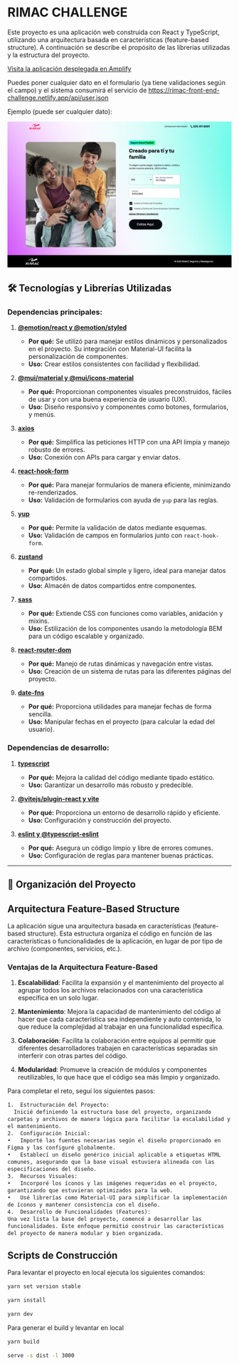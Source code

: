 # RIMAC CHALLENGE

Este proyecto es una aplicación web construida con React y TypeScript, utilizando una arquitectura basada en características (feature-based structure). A continuación se describe el propósito de las librerías utilizadas y la estructura del proyecto.

[Visita la aplicación desplegada en Amplify](https://rimac-challenge.asynclogic.net/)

Puedes poner cualquier dato en el formulario (ya tiene validaciones según el campo) y el sistema consumirá el servicio de https://rimac-front-end-challenge.netlify.app/api/user.json 

Ejemplo (puede ser cualquier dato):

![Ejemplo](public/example.png)

## 🛠️ Tecnologías y Librerías Utilizadas

### Dependencias principales:
1. **[@emotion/react y @emotion/styled](https://emotion.sh/docs/introduction)**
   - **Por qué:** Se utilizó para manejar estilos dinámicos y personalizados en el proyecto. Su integración con Material-UI facilita la personalización de componentes.
   - **Uso:** Crear estilos consistentes con facilidad y flexibilidad.

2. **[@mui/material y @mui/icons-material](https://mui.com/)**
   - **Por qué:** Proporcionan componentes visuales preconstruidos, fáciles de usar y con una buena experiencia de usuario (UX).
   - **Uso:** Diseño responsivo y componentes como botones, formularios, y menús.

3. **[axios](https://axios-http.com/)**
   - **Por qué:** Simplifica las peticiones HTTP con una API limpia y manejo robusto de errores.
   - **Uso:** Conexión con APIs para cargar y enviar datos.

4. **[react-hook-form](https://react-hook-form.com/)**
   - **Por qué:** Para manejar formularios de manera eficiente, minimizando re-renderizados.
   - **Uso:** Validación de formularios con ayuda de `yup` para las reglas.

5. **[yup](https://github.com/jquense/yup)**
   - **Por qué:** Permite la validación de datos mediante esquemas.
   - **Uso:** Validación de campos en formularios junto con `react-hook-form`.

6. **[zustand](https://zustand-demo.pmnd.rs/)**
   - **Por qué:** Un estado global simple y ligero, ideal para manejar datos compartidos.
   - **Uso:** Almacén de datos compartidos entre componentes.

7. **[sass](https://sass-lang.com/)**
   - **Por qué:** Extiende CSS con funciones como variables, anidación y mixins.
   - **Uso:** Estilización de los componentes usando la metodología BEM para un código escalable y organizado.

8. **[react-router-dom](https://reactrouter.com/)**
   - **Por qué:** Manejo de rutas dinámicas y navegación entre vistas.
   - **Uso:** Creación de un sistema de rutas para las diferentes páginas del proyecto.

9. **[date-fns](https://date-fns.org/)**
   - **Por qué:** Proporciona utilidades para manejar fechas de forma sencilla.
   - **Uso:** Manipular fechas en el proyecto (para calcular la edad del usuario).

### Dependencias de desarrollo:
1. **[typescript](https://www.typescriptlang.org/)**
   - **Por qué:** Mejora la calidad del código mediante tipado estático.
   - **Uso:** Garantizar un desarrollo más robusto y predecible.

2. **[@vitejs/plugin-react y vite](https://vitejs.dev/)**
   - **Por qué:** Proporciona un entorno de desarrollo rápido y eficiente.
   - **Uso:** Configuración y construcción del proyecto.

3. **[eslint y @typescript-eslint](https://eslint.org/)**
   - **Por qué:** Asegura un código limpio y libre de errores comunes.
   - **Uso:** Configuración de reglas para mantener buenas prácticas.

---

## 🔗 Organización del Proyecto

## Arquitectura Feature-Based Structure

La aplicación sigue una arquitectura basada en características (feature-based structure). Esta estructura organiza el código en función de las características o funcionalidades de la aplicación, en lugar de por tipo de archivo (componentes, servicios, etc.).

### Ventajas de la Arquitectura Feature-Based

1. **Escalabilidad**: Facilita la expansión y el mantenimiento del proyecto al agrupar todos los archivos relacionados con una característica específica en un solo lugar.

2. **Mantenimiento**: Mejora la capacidad de mantenimiento del código al hacer que cada característica sea independiente y auto contenida, lo que reduce la complejidad al trabajar en una funcionalidad específica.

3. **Colaboración**: Facilita la colaboración entre equipos al permitir que diferentes desarrolladores trabajen en características separadas sin interferir con otras partes del código.

4. **Modularidad**: Promueve la creación de módulos y componentes reutilizables, lo que hace que el código sea más limpio y organizado.

Para completar el reto, seguí los siguientes pasos:

	1.	Estructuración del Proyecto:
      Inicié definiendo la estructura base del proyecto, organizando carpetas y archivos de manera lógica para facilitar la escalabilidad y el mantenimiento.
	2.	Configuración Inicial:
    •	Importé las fuentes necesarias según el diseño proporcionado en Figma y las configuré globalmente.
    •	Establecí un diseño genérico inicial aplicable a etiquetas HTML comunes, asegurando que la base visual estuviera alineada con las especificaciones del diseño.
	3.	Recursos Visuales:
    •	Incorporé los íconos y las imágenes requeridas en el proyecto, garantizando que estuvieran optimizados para la web.
    •	Usé librerías como Material-UI para simplificar la implementación de íconos y mantener consistencia con el diseño.
	4.	Desarrollo de Funcionalidades (Features):
    Una vez lista la base del proyecto, comencé a desarrollar las funcionalidades. Este enfoque permitió construir las características del proyecto de manera modular y bien organizada.

## Scripts de Construcción

Para levantar el proyecto en local ejecuta los siguientes comandos:

```bash
yarn set version stable
```

```bash
yarn install
```

```bash
yarn dev
```

Para generar el build y levantar en local

```bash
yarn build
```

```bash
serve -s dist -l 3000
```